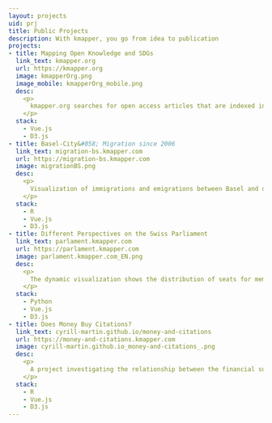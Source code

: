 ```yaml
---
layout: projects
uid: prj
title: Public Projects
description: With kmapper, you go from idea to publication
projects:
- title: Mapping Open Knowledge and SDGs 
  link_text: kmapper.org
  url: https://kmapper.org
  image: kmapperOrg.png
  image_mobile: kmapperOrg_mobile.png
  desc: 
    <p>
      kmapper.org searches for open access articles that are indexed in <a href="https://openalex.org/"" target="_blank">OpenAlex</a> and visualizes the results according to their relevance for the sustainable development goals (SDGs) and research fields.
    </p>
  stack:
    - Vue.js 
    - D3.js
- title: Basel-City&#058; Migration since 2006
  link_text: migration-bs.kmapper.com
  url: https://migration-bs.kmapper.com
  image: migrationBS.png
  desc:
    <p>
      Visualization of immigrations and emigrations between Basel and different parts of the world.
    </p>
  stack:
    - R 
    - Vue.js 
    - D3.js 
- title: Different Perspectives on the Swiss Parliament
  link_text: parlament.kmapper.com
  url: https://parlament.kmapper.com
  image: parlament.kmapper.com_EN.png
  desc: 
    <p>
      The dynamic visualization shows the distribution of seats for members of the Swiss parliament in relation to an additional feature.
    </p>
  stack: 
    - Python
    - Vue.js
    - D3.js
- title: Does Money Buy Citations?
  link_text: cyrill-martin.github.io/money-and-citations
  url: https://money-and-citations.kmapper.com
  image: cyrill-martin.github.io_money-and-citations_.png
  desc: 
    <p>
      A project investigating the relationship between the financial support biomedical research projects receive and the number of citations their publications achieve.
    </p>
  stack: 
    - R
    - Vue.js
    - D3.js
---
```

